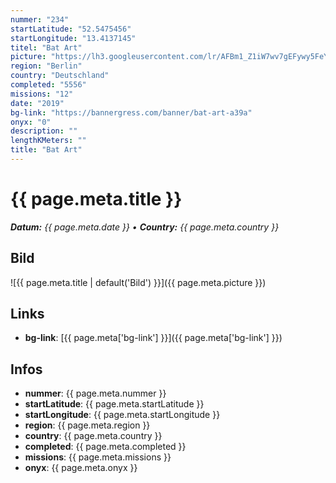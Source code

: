 ```yaml
---
nummer: "234"
startLatitude: "52.5475456"
startLongitude: "13.4137145"
titel: "Bat Art"
picture: "https://lh3.googleusercontent.com/lr/AFBm1_Z1iW7wv7gEFywy5FeYCKYTCwR2_7LYifwfGGAts1-sNqU7K9xkwtmDG8jAS3M-NSAfy-r0i7OpjMYbV21xa49bhtnn4a2NmnZLzL5cBZEQzhXOsHy3Az9XVSCsf5wV5dACgzsbOeS7oBTPrdxcRIQ2quW3rzVo1vcetGLO7aelq7WZOeAFCqr2b2cHFaxSNQ0k3cXYIFf2855p06PysUKwP-SndVyR1LCY8sq3askGG4zCM6OKn41axrZr437sqPUKmj_07FZpwMsuJOpD39TXoRdExawXojfCLCXCZ4rXnBTHdstPsCy32vES79WbbKOCercS0wR6tSGDe6SEhGySh_AdT4V6G1zQAUoodFCnKkIx2TwTa6d3S-9oAhYZaSLzMsaiRTWnNUiJKHL9lYz1ExqxQi4ntTU17zlCv05taH7XXW7TM4dO4na_CMiCZ0Mnzg9CaDLxlCIUvZY1Q7ymK1UFKugOkZmt-fs-FBCffbiiuvswHuYx5ueo5iiIuUBStHFTeU99chAvOXtxJWDjDLDNQfx2kg9srNIcJj-thhcXhR6TrihmVqkGpyPRchqtixUpZmH9tRJvjzp_1Hny5a9FWmq7FFbvQ4TbuUDvNYLQZhGVXZ5FlnnwTdKkcV6vBrIeHPNTBU3pRHbsgsMS7xtsl08CyZvthJYQaJjBjnEuH2e-7M2idUGB6MhG27v2cCn2BDkDYX8Lk-Mq4OI-BdIDVreM8b6p8uYa2GtEi3mpUFW1m8D9yu7MPphfO415siDhc1XAf2IeDV4Gd0Zme4tPyjb-bkcPAE91Zpl8PROtnWgTri9fIg-j64gHq4AED_K_6FWauOH_ReZ45EzRUsepqjroC2vj"
region: "Berlin"
country: "Deutschland"
completed: "5556"
missions: "12"
date: "2019"
bg-link: "https://bannergress.com/banner/bat-art-a39a"
onyx: "0"
description: ""
lengthKMeters: ""
title: "Bat Art"
---
```


# {{ page.meta.title }}
_**Datum:** {{ page.meta.date }} • **Country:** {{ page.meta.country }}_

## Bild
![{{ page.meta.title | default('Bild') }}]({{ page.meta.picture }})

## Links
- **bg-link**: [{{ page.meta['bg-link'] }}]({{ page.meta['bg-link'] }})

## Infos
- **nummer**: {{ page.meta.nummer }}
- **startLatitude**: {{ page.meta.startLatitude }}
- **startLongitude**: {{ page.meta.startLongitude }}
- **region**: {{ page.meta.region }}
- **country**: {{ page.meta.country }}
- **completed**: {{ page.meta.completed }}
- **missions**: {{ page.meta.missions }}
- **onyx**: {{ page.meta.onyx }}


